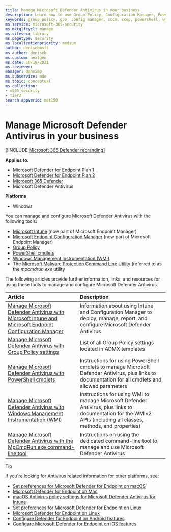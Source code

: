 ```yaml
---
title: Manage Microsoft Defender Antivirus in your business
description: Learn how to use Group Policy, Configuration Manager, PowerShell, WMI, Intune, and the command line to manage Microsoft Defender Antivirus
keywords: group policy, gpo, config manager, sccm, scep, powershell, wmi, intune, defender, antivirus, antimalware, security, protection
ms.service: microsoft-365-security
ms.mktglfcycl: manage
ms.sitesec: library
ms.pagetype: security
ms.localizationpriority: medium
author: denisebmsft
ms.author: deniseb
ms.custom: nextgen
ms.date: 10/18/2021
ms.reviewer:
manager: dansimp
ms.subservice: mde
ms.topic: conceptual
ms.collection: 
- m365-security
- tier2
search.appverid: met150
---
```


# Manage Microsoft Defender Antivirus in your business

[!INCLUDE [Microsoft 365 Defender rebranding](../../includes/microsoft-defender.md)]


**Applies to:**

- [Microsoft Defender for Endpoint Plan 1](https://go.microsoft.com/fwlink/p/?linkid=2154037)
- [Microsoft Defender for Endpoint Plan 2](https://go.microsoft.com/fwlink/p/?linkid=2154037)
- [Microsoft 365 Defender](https://go.microsoft.com/fwlink/?linkid=2118804)
- Microsoft Defender Antivirus

**Platforms**
- Windows

You can manage and configure Microsoft Defender Antivirus with the following tools:

- [Microsoft Intune](/mem/intune/protect/endpoint-security-antivirus-policy) (now part of Microsoft Endpoint Manager)
- [Microsoft Endpoint Configuration Manager](/mem/configmgr/protect/deploy-use/endpoint-protection-configure) (now part of Microsoft Endpoint Manager)
- [Group Policy](./use-group-policy-microsoft-defender-antivirus.md)
- [PowerShell cmdlets](./use-powershell-cmdlets-microsoft-defender-antivirus.md)
- [Windows Management Instrumentation (WMI)](./use-wmi-microsoft-defender-antivirus.md)
- The [Microsoft Malware Protection Command Line Utility](./command-line-arguments-microsoft-defender-antivirus.md) (referred to as the *mpcmdrun.exe* utility

The following articles provide further information, links, and resources for using these tools to manage and configure Microsoft Defender Antivirus.

|Article|Description|
|:---|:---|
|[Manage Microsoft Defender Antivirus with Microsoft Intune and Microsoft Endpoint Configuration Manager](use-intune-config-manager-microsoft-defender-antivirus.md)|Information about using Intune and Configuration Manager to deploy, manage, report, and configure Microsoft Defender Antivirus|
|[Manage Microsoft Defender Antivirus with Group Policy settings](use-group-policy-microsoft-defender-antivirus.md)|List of all Group Policy settings located in ADMX templates|
|[Manage Microsoft Defender Antivirus with PowerShell cmdlets](use-powershell-cmdlets-microsoft-defender-antivirus.md)|Instructions for using PowerShell cmdlets to manage Microsoft Defender Antivirus, plus links to documentation for all cmdlets and allowed parameters|
|[Manage Microsoft Defender Antivirus with Windows Management Instrumentation (WMI)](use-wmi-microsoft-defender-antivirus.md)|Instructions for using WMI to manage Microsoft Defender Antivirus, plus links to documentation for the WMIv2 APIs (including all classes, methods, and properties)|
|[Manage Microsoft Defender Antivirus with the MpCmdRun.exe command-line tool](command-line-arguments-microsoft-defender-antivirus.md)|Instructions on using the dedicated command-line tool to manage and use Microsoft Defender Antivirus|

> [!TIP]
> If you're looking for Antivirus related information for other platforms, see:
> - [Set preferences for Microsoft Defender for Endpoint on macOS](mac-preferences.md)
> - [Microsoft Defender for Endpoint on Mac](microsoft-defender-endpoint-mac.md)
> - [macOS Antivirus policy settings for Microsoft Defender Antivirus for Intune](/mem/intune/protect/antivirus-microsoft-defender-settings-macos)
> - [Set preferences for Microsoft Defender for Endpoint on Linux](linux-preferences.md)
> - [Microsoft Defender for Endpoint on Linux](microsoft-defender-endpoint-linux.md)
> - [Configure Defender for Endpoint on Android features](android-configure.md)
> - [Configure Microsoft Defender for Endpoint on iOS features](ios-configure-features.md)